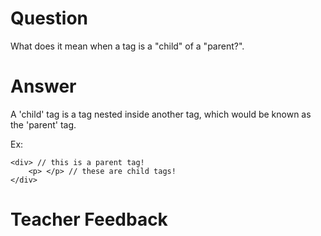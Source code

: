 # Question

What does it mean when a tag is a "child" of a "parent?".

# Answer

A 'child' tag is a tag nested inside another tag, which would be known as the 'parent' tag.

Ex:

```
<div> // this is a parent tag!
    <p> </p> // these are child tags!
</div>
```

# Teacher Feedback
